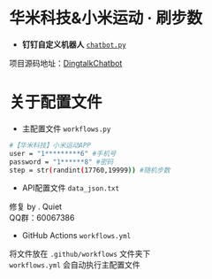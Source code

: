 # 华米科技&小米运动 · 刷步数

* **钉钉自定义机器人** [`chatbot.py`](https://github.com/zhuifengshen/DingtalkChatbot/blob/master/dingtalkchatbot/chatbot.py)

项目源码地址：[DingtalkChatbot](https://github.com/zhuifengshen/DingtalkChatbot)

# 关于配置文件

* 主配置文件 `workflows.py`

```bash
#【华米科技】小米运动APP
user = "1*********6" #手机号
password = "1******8" #密码
step = str(randint(17760,19999)) #随机步数
```

* API配置文件 `data_json.txt`

修复 by . Quiet  
QQ群：60067386

* GitHub Actions `workflows.yml`

将文件放在 `.github/workflows` 文件夹下  
`workflows.yml` 会自动执行主配置文件
